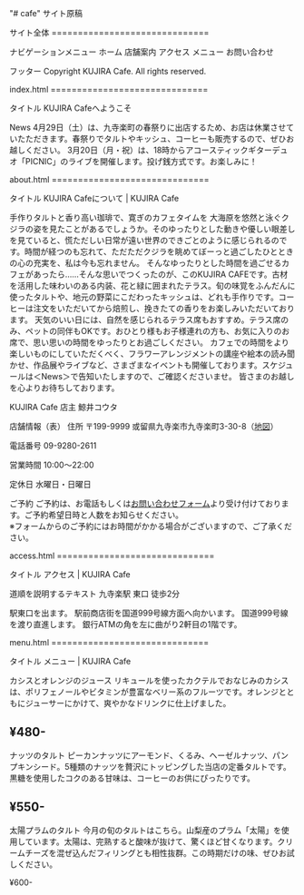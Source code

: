 "# cafe" 
サイト原稿

サイト全体 ==============================

ナビゲーションメニュー
ホーム
店舗案内
アクセス
メニュー
お問い合わせ

フッター
Copyright KUJIRA Cafe. All rights reserved.


index.html ==============================

タイトル
KUJIRA Cafeへようこそ

News
4月29日（土）は、九寺楽町の春祭りに出店するため、お店は休業させていたただきます。春祭りでタルトやキッシュ、コーヒーも販売するので、ぜひお越しください。
3月20日（月・祝）は、18時からアコースティックギターデュオ「PICNIC」のライブを開催します。投げ銭方式です。お楽しみに！


about.html ==============================

タイトル
KUJIRA Cafeについて | KUJIRA Cafe

手作りタルトと香り高い珈琲で、寛ぎのカフェタイムを
大海原を悠然と泳ぐクジラの姿を見たことがあるでしょうか。そのゆったりとした動きや優しい眼差しを見ていると、慌ただしい日常が遠い世界のできごとのように感じられるのです。時間が経つのも忘れて、ただただクジラを眺めてぼーっと過ごしたひとときの心の充実を、私は今も忘れません。
そんなゆったりとした時間を過ごせるカフェがあったら……そんな思いでつくったのが、このKUJIRA CAFEです。古材を活用した味わいのある内装、花と緑に囲まれたテラス。旬の味覚をふんだんに使ったタルトや、地元の野菜にこだわったキッシュは、どれも手作りです。コーヒーは注文をいただいてから焙煎し、挽きたての香りをお楽しみいただいております。
天気のいい日には、自然を感じられるテラス席もおすすめ。テラス席のみ、ペットの同伴もOKです。おひとり様もお子様連れの方も、お気に入りのお席で、思い思いの時間をゆったりとお過ごしください。
カフェでの時間をより楽しいものにしていただくべく、フラワーアレンジメントの講座や絵本の読み聞かせ、作品展やライブなど、さまざまなイベントも開催しております。スケジュールは＜News＞で告知いたしますので、ご確認くださいませ。
皆さまのお越しを心よりお待ちしております。

KUJIRA Cafe 店主
鯨井コウタ


店舗情報（表）
住所
〒199-9999 或留県九寺楽市九寺楽町3-30-8（<a href="access.html">地図</a>）

電話番号
09-9280-2611

営業時間
10:00～22:00

定休日
水曜日・日曜日

ご予約
ご予約は、お電話もしくは<a href="contact.html">お問い合わせフォーム</a>より受け付けております。ご予約希望日時と人数をお知らせください。<br>
※フォームからのご予約にはお時間がかかる場合がございますので、ご了承ください。


access.html ==============================

タイトル
アクセス | KUJIRA Cafe

道順を説明するテキスト
九寺楽駅 東口 徒歩2分

駅東口を出ます。
駅前商店街を国道999号線方面へ向かいます。
国道999号線を渡り直進します。
銀行ATMの角を左に曲がり2軒目の1階です。


menu.html ==============================

タイトル
メニュー | KUJIRA Cafe

カシスとオレンジのジュース
リキュールを使ったカクテルでおなじみのカシスは、ポリフェノールやビタミンが豊富なベリー系のフルーツです。オレンジとともにジューサーにかけて、爽やかなドリンクに仕上げました。

&yen;480-
--------------------------------------------
ナッツのタルト
ピーカンナッツにアーモンド、くるみ、ヘーゼルナッツ、パンプキンシード。5種類のナッツを贅沢にトッピングした当店の定番タルトです。黒糖を使用したコクのある甘味は、コーヒーのお供にぴったりです。

&yen;550-
--------------------------------------------
太陽プラムのタルト
今月の旬のタルトはこちら。山梨産のプラム「太陽」を使用しています。太陽は、完熟すると酸味が抜けて、驚くほど甘くなります。クリームチーズを混ぜ込んだフィリングとも相性抜群。この時期だけの味、ぜひお試しください。

&yen;600-

